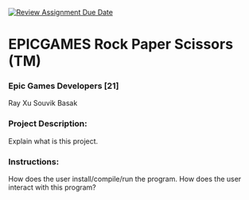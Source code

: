 [![Review Assignment Due Date](https://classroom.github.com/assets/deadline-readme-button-22041afd0340ce965d47ae6ef1cefeee28c7c493a6346c4f15d667ab976d596c.svg)](https://classroom.github.com/a/Vh67aNdh)
# EPICGAMES Rock Paper Scissors (TM)

### Epic Games Developers [21]

Ray Xu
Souvik Basak
       
### Project Description:

Explain what is this project.
  
### Instructions:

How does the user install/compile/run the program.
How does the user interact with this program?

